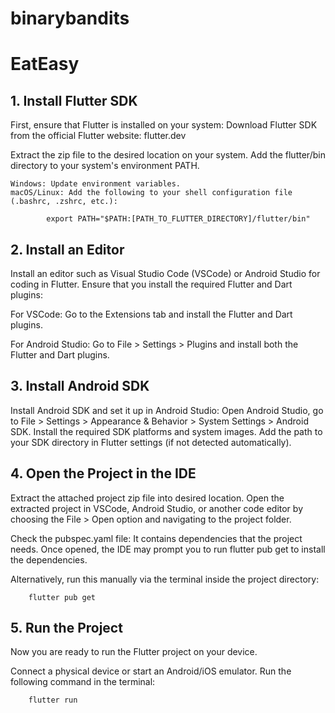 # binarybandits
# EatEasy

## 1. Install Flutter SDK
First, ensure that Flutter is installed on your system:
Download Flutter SDK from the official Flutter website: flutter.dev

Extract the zip file to the desired location on your system.
Add the flutter/bin directory to your system's environment PATH.

    Windows: Update environment variables.
    macOS/Linux: Add the following to your shell configuration file (.bashrc, .zshrc, etc.):

            export PATH="$PATH:[PATH_TO_FLUTTER_DIRECTORY]/flutter/bin"

## 2. Install an Editor
Install an editor such as Visual Studio Code (VSCode) or Android Studio for coding in Flutter. Ensure that you install the required Flutter and Dart plugins:

For VSCode:
    Go to the Extensions tab and install the Flutter and Dart plugins.

For Android Studio:
    Go to File > Settings > Plugins and install both the Flutter and Dart plugins.

## 3. Install Android SDK 
Install Android SDK and set it up in Android Studio:
Open Android Studio, go to File > Settings > Appearance & Behavior > System Settings > Android SDK.
Install the required SDK platforms and system images.
Add the path to your SDK directory in Flutter settings (if not detected automatically).

## 4. Open the Project in the IDE
Extract the attached project zip file into desired location.
Open the extracted project in VSCode, Android Studio, or another code editor by choosing the File > Open option and navigating to the project folder.

Check the pubspec.yaml file: It contains dependencies that the project needs. Once opened, the IDE may prompt you to run flutter pub get to install the dependencies. 

Alternatively, run this manually via the terminal inside the project directory:
        
        flutter pub get

## 5. Run the Project
Now you are ready to run the Flutter project on your device.

Connect a physical device or start an Android/iOS emulator.
Run the following command in the terminal:

        flutter run